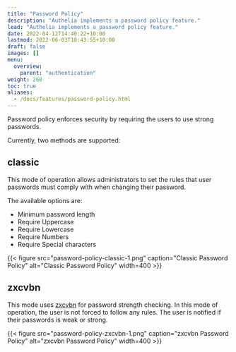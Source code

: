 ```yaml
---
title: "Password Policy"
description: "Authelia implements a password policy feature."
lead: "Authelia implements a password policy feature."
date: 2022-04-12T14:40:22+10:00
lastmod: 2022-06-03T10:43:55+10:00
draft: false
images: []
menu:
  overview:
    parent: "authentication"
weight: 260
toc: true
aliases:
  - /docs/features/password-policy.html
---
```


Password policy enforces security by requiring the users to use strong passwords.

Currently, two methods are supported:

## classic

This mode of operation allows administrators to set the rules that user passwords must comply with when changing their
password.

The available options are:

* Minimum password length
* Require Uppercase
* Require Lowercase
* Require Numbers
* Require Special characters

{{< figure src="password-policy-classic-1.png" caption="Classic Password Policy" alt="Classic Password Policy" width=400 >}}

## zxcvbn

This mode uses [zxcvbn](https://github.com/dropbox/zxcvbn) for password strength checking. In this mode of operation,
the user is not forced to follow any rules. The user is notified if their passwords is weak or strong.

{{< figure src="password-policy-zxcvbn-1.png" caption="zxcvbn Password Policy" alt="zxcvbn Password Policy" width=400 >}}
